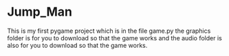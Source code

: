 # Jump_Man
This is my first pygame project which is in the file game.py the graphics folder is for you to download so that the game works and the audio folder is also for you to download so that the game works.

